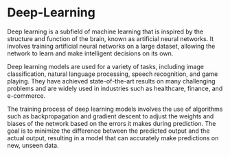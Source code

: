 # Deep-Learning
Deep learning is a subfield of machine learning that is inspired by the structure and function of the brain, known as artificial neural networks. It involves training artificial neural networks on a large dataset, allowing the network to learn and make intelligent decisions on its own.

Deep learning models are used for a variety of tasks, including image classification, natural language processing, speech recognition, and game playing. They have achieved state-of-the-art results on many challenging problems and are widely used in industries such as healthcare, finance, and e-commerce.

The training process of deep learning models involves the use of algorithms such as backpropagation and gradient descent to adjust the weights and biases of the network based on the errors it makes during prediction. The goal is to minimize the difference between the predicted output and the actual output, resulting in a model that can accurately make predictions on new, unseen data.
